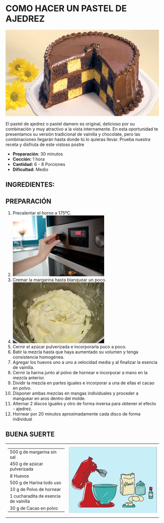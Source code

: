 # COMO HACER UN PASTEL DE AJEDREZ

<p align="center">
<img src="images/pastel_ajedrez.jpg" width="800">
</p>

<p>
El pastel de ajedrez o pastel damero es original, delicioso por su combinación y muy atractivo a la vista internamente. En esta oportunidad te presentamos su versión tradicional de vainilla y chocolate, pero las combinaciones llegarán hasta donde tú lo quieras llevar. Prueba nuestra receta y disfruta de este vistoso postre
</p>


- **Preparación**: 30 minutos
- **Cocción:** 1 hora
- **Cantidad:** 6 - 8 Porciones
- **Dificultad:** Medio

## INGREDIENTES:

<table class="default">
<tr> 
    <td>
        <table class="default">
            <tr> <td> 500 g de margarina sin sal </td> </tr>
            <tr> <td> 450 g de azúcar pulverizada </td> </tr>
            <tr> <td> 8 Huevos </td> </tr>
            <tr> <td> 500 g de Harina todo uso </td> </tr>
            <tr> <td> 10 g de Polvo de hornear </td> </tr>
            <tr> <td> 1 cucharadita de esencia de vainilla </td> </tr>
            <tr> <td> 30 g de Cacao en polvo </td> </tr>    
        </table>
    </td>
    <td>
        <img src="images/ingredientes.gif">
    </td>
</tr>




## PREPARACIÓN

<ol>
    <li> Precalentar el horno a 175ºC. </li>
    <li> <img src="images/horno.jpg" width="300"> </li>
    <li> Cremar la margarina hasta blanquear un poco. </li>
    <li> <img src="images/margarina.jpg" width="300"> </li>
    <li> Cernir el azúcar pulverizada e incorporarla poco a poco. </li>
    <li> Batir la mezcla hasta que haya aumentado su volumen y tenga consistencia homogénea. </li>
    <li> Agregar los huevos uno a uno a velocidad media y al finalizar la esencia de vainilla. </li>
    <li> Cernir la harina junto al polvo de hornear e incorporar a mano en la mezcla anterior. </li>
    <li> Dividir la mezcla en partes iguales e incorporar a una de ellas el cacao en polvo. </li>
    <li> Disponer ambas mezclas en mangas individuales y proceder a manguear en aros dentro del molde. </li>
    <li> Alternar 2 discos iguales y otro de forma inversa para obtener el efecto - ajedrez. </li>
    <li> Hornear por 20 minutos aproximadamente cada disco de forma individual </li>
</ol>

## BUENA SUERTE 

